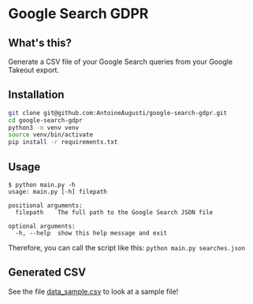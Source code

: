 # Google Search GDPR

## What's this?
Generate a CSV file of your Google Search queries from your Google Takeout export.

## Installation
```sh
git clone git@github.com:AntoineAugusti/google-search-gdpr.git
cd google-search-gdpr
python3 -m venv venv
source venv/bin/activate
pip install -r requirements.txt
```

## Usage
```
$ python main.py -h
usage: main.py [-h] filepath

positional arguments:
  filepath    The full path to the Google Search JSON file

optional arguments:
  -h, --help  show this help message and exit
```

Therefore, you can call the script like this: `python main.py searches.json`

## Generated CSV
See the file [data_sample.csv](data_sample.csv) to look at a sample file!
